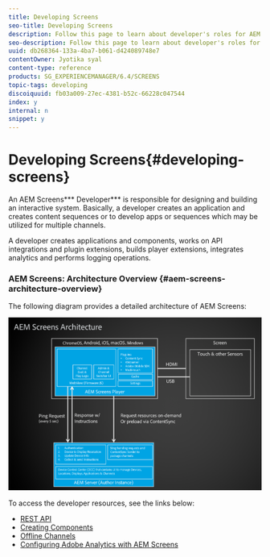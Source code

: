 ```yaml
---
title: Developing Screens
seo-title: Developing Screens
description: Follow this page to learn about developer's roles for AEM Screens. An AEM Screens developer creates an application and content sequences and develops apps or sequences which may be utilized for multiple channels.
seo-description: Follow this page to learn about developer's roles for AEM Screens. An AEM Screens developer creates an application and content sequences and develops apps or sequences which may be utilized for multiple channels.
uuid: db268364-133a-4ba7-b061-d424089748e7
contentOwner: Jyotika syal
content-type: reference
products: SG_EXPERIENCEMANAGER/6.4/SCREENS
topic-tags: developing
discoiquuid: fb03a009-27ec-4381-b52c-66228c047544
index: y
internal: n
snippet: y
---
```


# Developing Screens{#developing-screens}

An AEM Screens*** Developer*** is responsible for designing and building an interactive system. Basically, a developer creates an application and creates content sequences or to develop apps or sequences which may be utilized for multiple channels.

A developer creates applications and components, works on API integrations and plugin extensions, builds player extensions, integrates analytics and performs logging operations.

### AEM Screens: Architecture Overview {#aem-screens-architecture-overview}

The following diagram provides a detailed architecture of AEM Screens:

![](assets/chlimage_1-79.png)

To access the developer resources, see the links below:

* [REST API](../../screens/using/rest-api.md)
* [Creating Components](../../screens/using/creating-components.md)
* [Offline Channels](../../sites/developing/using/developing-screens-offline-channels.md)
* [Configuring Adobe Analytics with AEM Screens](../../screens/using/configuring-adobe-analytics-aem-screens.md)

